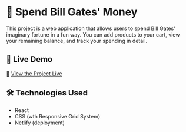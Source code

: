 # 💸 Spend Bill Gates' Money

This project is a web application that allows users to spend Bill Gates' imaginary fortune in a fun way. You can add products to your cart, view your remaining balance, and track your spending in detail.

## 🚀 Live Demo

🔗 [View the Project Live](https://jocular-zabaione-175844.netlify.app)

## 🛠️ Technologies Used

- React
- CSS (wth Responsive Grid System)
- Netlify (deployment)
